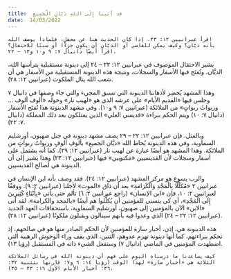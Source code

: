 ```yaml
---
title:  قد أتينا إِلَى اللهِ دَيَّانِ الْجَمِيعِ
date:  14/03/2022
---
```


`اقرأ عبرانيين ١٢: ٢٣. إذا كان الحديث هنا عن محفلٍ، فلماذا يوصف الله بأنه ديَّان؟ وكيف يمكن للقاضي أو الديَّان أن يكون جزءًا أو سببًا للاحتفال؟ اقرأ أيضًا دانيال ٧: ٩ و١٠ و١٣ – ٢٢.`

يشير الاحتفال الموصوف في عبرانيين ١٢: ٢٢ – ٢٤ إلى دينونة مستقبلية يترأسها الله، الديَّان، وتُفتَح فيها الأسفار والسجلات، ونتيجة هذه الدينونة المستقبلية من الأسفار هي أن شعب الله ينال الملكوت (عبرانيين ١٢: ٢٨).

وهذا المشهد يُحضِر لأذهاننا الدينونة التي تسبق المجيء والتي جاء وصفها في دانيال ٧ وجلس فيها «القديم الأيام» على عرشه الذي هو «لهيب نار» وحوله «ألوف ألوف ... وربواتُ ربواتٍ» من الملائكة (عبرانيين ٧: ٩ و١٠). وفي مشهد الدينونة هذا تُفتَح الأسفار (دانيال ٧: ١٠) ويتم الحكم ببراءة «قديسي العلي» الذين يمتلكون بعد ذلك المملكة (دانيال ٧: ٢٢).

وبالمثل، فإن عبرانيين ١٢: ٢٢ – ٢٩ يصف مشهد دينونة في جبل صهيون، أورشليم السماوية، وفي هذه الدينونة يُحاط الله «ديَّان الجميع» بألوفِ ألوفٍ وربواتُ ربواتٍ من الملائكة. وهذا المشهد هو أيضًا عبارة عن لهيب نار (عبرانيين ١٢: ٢٩). كما أنه يشتمل على أسفار وسجلات لأن القديسيين «مكتوبين» فيها (عبرانيين ١٢: ٢٣) وهذا يشير إلى أن الدينونة هي لصالح القديسيين.

والرب يسوع هو مركز المشهد (عبرانيين ١٢: ٢٤). فقد وصف بأنه ابن الإنسان في عبرانيين ٢ «مُكَلَّلًا بِالْمَجْدِ وَالْكَرَامَةِ» بعد أن ذاق «الموت» لأجلنا (عبرانيين ٢: ٩). ووفقًا لعبرانيين ٢: ١٠، فإن «ابن الإنسان» (راجع عبرانيين ٢: ٦) تألم حتى يأتي «بِأَبْنَاءٍ كَثِيرِينَ إِلَى الْمَجْدِ»، أي كي يتسنى للمؤمنين أن يُكلَّلوا هم أيضًا «بالمجد والكرامة». لقد أتى «الابن» الآن بالمؤمنين إلى صهيون، أورشليم السماوية، باستحقاقات العهد الجديد (عبرانيين ١٢: ٢٢ – ٢٤) الذي وعدوا فيه بأنهم سينالون ويقبلون ملكوتًا (عبرانيين ١٢: ٢٨).

هذه الدينونة هي، إذن، أخبار سارة للمؤمنين لأن الحكم الصادر منها هو في صالحهم، إذ تحكم ببراءتهم، كما أنها دينونة تهزم عدوهم، التنين، الذي يقف وراء الوحوش الرهيبة التي اضطهدت المؤمنين في الماضي (دانيال ٧) وستفعل الشيء ذاته في المستقبل (رؤيا ١٣).

`كيف يساعدنا ما درسناه اليوم على فهم أن دينونة الله في رسائل الملائكة الثلاثة هي «أخبار سارة» لهذا الوقت (رؤيا ١٤: ٦ و٧؛ قارنها بتثنية ٣٢: ٣٦؛ أخبار الأيام الأول ١٦: ٣٣ – ٣٥).`